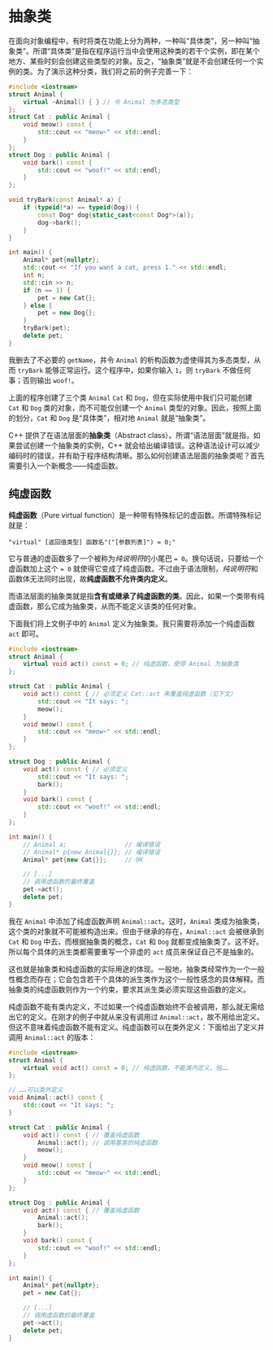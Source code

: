 # 抽象类

在面向对象编程中，有时将类在功能上分为两种，一种叫“具体类”，另一种叫“抽象类”。所谓“具体类”是指在程序运行当中会使用这种类的若干个实例，即在某个地方、某些时刻会创建这些类型的对象。反之，“抽象类”就是不会创建任何一个实例的类。为了演示这种分类，我们将之前的例子完善一下：

```cpp codemo(show)
#include <iostream>
struct Animal {
    virtual ~Animal() { } // 令 Animal 为多态类型
};
struct Cat : public Animal {
    void meow() const {
        std::cout << "meow~" << std::endl;
    }
};
struct Dog : public Animal {
    void bark() const {
        std::cout << "woof!" << std::endl;
    }
};

void tryBark(const Animal* a) {
    if (typeid(*a) == typeid(Dog)) {
        const Dog* dog{static_cast<const Dog*>(a)};
        dog->bark();
    }
}

int main() {
    Animal* pet{nullptr};
    std::cout << "If you want a cat, press 1." << std::endl;
    int n;
    std::cin >> n;
    if (n == 1) {
        pet = new Cat{};
    } else {
        pet = new Dog{};
    }
    tryBark(pet);
    delete pet;
}
```

我删去了不必要的 `getName`，并令 `Animal` 的析构函数为虚使得其为多态类型，从而 `tryBark` 能够正常运行。这个程序中，如果你输入 `1`，则 `tryBark` 不做任何事；否则输出 `woof!`。

上面的程序创建了三个类 `Animal` `Cat` 和 `Dog`，但在实际使用中我们只可能创建 `Cat` 和 `Dog` 类的对象，而不可能仅创建一个 `Animal` 类型的对象。因此，按照上面的划分，`Cat` 和 `Dog` 是“具体类”，相对地 `Animal` 就是“抽象类”。

C++ 提供了在语法层面的**抽象类**（Abstract class）。所谓“语法层面”就是指，如果尝试创建一个抽象类的实例，C++ 就会给出编译错误。这种语法设计可以减少编码时的错误，并有助于程序结构清晰。那么如何创建语法层面的抽象类呢？首先需要引入一个新概念——纯虚函数。

## 纯虚函数

**纯虚函数**（Pure virtual function）是一种带有特殊标记的虚函数。所谓特殊标记就是：
```sdsc
"virtual" [返回值类型] 函数名"("[参数列表]") = 0;"
```

它与普通的虚函数多了一个被称为*纯说明符*的小尾巴 `= 0`。换句话说，只要给一个虚函数加上这个 `= 0` 就使得它变成了纯虚函数。不过由于语法限制，*纯说明符*和函数体无法同时出现，故**纯虚函数不允许类内定义**。

而语法层面的抽象类就是指**含有或继承了纯虚函数的类**。因此，如果一个类带有纯虚函数，那么它成为抽象类，从而不能定义该类的任何对象。

下面我们将上文例子中的 `Animal` 定义为抽象类。我只需要将添加一个纯虚函数 `act` 即可。

```cpp codemo(show)
#include <iostream>
struct Animal {
    virtual void act() const = 0; // 纯虚函数，使得 Animal 为抽象类
};

struct Cat : public Animal {
    void act() const { // 必须定义 Cat::act 来覆盖纯虚函数（见下文）
        std::cout << "It says: ";
        meow();
    }
    void meow() const {
        std::cout << "meow~" << std::endl;
    }
};

struct Dog : public Animal {
    void act() const { // 必须定义
        std::cout << "It says: ";
        bark();
    }
    void bark() const {
        std::cout << "woof!" << std::endl;
    }
};

int main() {
    // Animal a;                // 编译错误
    // Animal* p{new Animal{}}; // 编译错误
    Animal* pet{new Cat{}};     // OK

    // [...]
    // 调用虚函数的最终覆盖
    pet->act();
    delete pet;
}
```

我在 `Animal` 中添加了纯虚函数声明 `Animal::act`。这时，`Animal` 类成为抽象类，这个类的对象就不可能被构造出来。但由于继承的存在，`Animal::act` 会被继承到 `Cat` 和 `Dog` 中去，而根据抽象类的概念，`Cat` 和 `Dog` 就都变成抽象类了。这不好。所以每个具体的派生类都需要重写一个非虚的 `act` 成员来保证自己不是抽象的。

这也就是抽象类和纯虚函数的实际用途的体现。一般地，抽象类经常作为一个一般性概念而存在；它会包含若干个具体的派生类作为这个一般性感念的具体解释。而抽象类的纯虚函数则作为一个约束，要求其派生类必须实现这些函数的定义。

纯虚函数不能有类内定义，不过如果一个纯虚函数始终不会被调用，那么就无需给出它的定义。在刚才的例子中就从来没有调用过 `Animal::act`，故不用给出定义。但这不意味着纯虚函数不能有定义。纯虚函数可以在类外定义：下面给出了定义并调用 `Animal::act` 的版本：
```cpp codemo(show)
#include <iostream>
struct Animal {
    virtual void act() const = 0; // 纯虚函数，不能类内定义，但……
};

// ……可以类外定义
void Animal::act() const {
    std::cout << "It says: ";
}

struct Cat : public Animal {
    void act() const { // 覆盖纯虚函数
        Animal::act(); // 调用基类的纯虚函数
        meow();
    }
    void meow() const {
        std::cout << "meow~" << std::endl;
    }
};

struct Dog : public Animal {
    void act() const { // 覆盖纯虚函数
        Animal::act();
        bark();
    }
    void bark() const {
        std::cout << "woof!" << std::endl;
    }
};

int main() {
    Animal* pet{nullptr};
    pet = new Cat{};

    // [...]
    // 调用虚函数的最终覆盖
    pet->act();
    delete pet;
}
```
